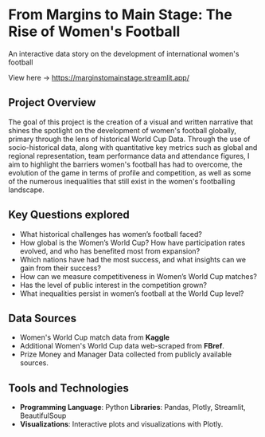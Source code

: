 # From Margins to Main Stage: The Rise of Women's Football

An interactive data story on the development of international women's football

View here -> https://marginstomainstage.streamlit.app/

## Project Overview

The goal of this project is the creation of a visual and written narrative that shines the spotlight on the development of women's football globally, 
primary through the lens of historical World Cup Data. Through the use of socio-historical data, along with quantitative key metrics such as global 
and regional representation, team performance data and attendance figures, I aim to highlight the barriers women's football has had to overcome, the evolution 
of the game in terms of profile and competition, as well as some of the numerous inequalities that still exist in the women's footballing landscape. 

## Key Questions explored

- What historical challenges has women’s football faced?
- How global is the Women’s World Cup? How have participation rates evolved, and who has benefited most from expansion?
- Which nations have had the most success, and what insights can we gain from their success?
- How can we measure competitiveness in Women’s World Cup matches?
- Has the level of public interest in the competition grown?
- What inequalities persist in women’s football at the World Cup level?

## Data Sources

- Women's World Cup match data from **Kaggle**
- Additional Women's World Cup data web-scraped from **FBref**.
- Prize Money and Manager Data collected from publicly available sources.

## Tools and Technologies

- **Programming Language**: Python
  **Libraries**: Pandas, Plotly, Streamlit, BeautifulSoup
- **Visualizations**: Interactive plots and visualizations with Plotly. 

